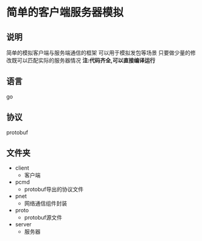 # 简单的客户端服务器模拟

## 说明

简单的模拟客户端与服务端通信的框架
可以用于模拟发包等场景
只要做少量的修改既可以匹配实际的服务器情况
**注:代码齐全,可以直接编译运行**

## 语言

go

## 协议

protobuf

## 文件夹

- client
	- 客户端
- pcmd
	- protobuf导出的协议文件
- pnet
	- 网络通信组件封装
- proto
	- protobuf源文件
- server
	- 服务器

